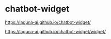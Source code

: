 # chatbot-widget

https://laguna-ai.github.io/chatbot-widget/

https://laguna-ai.github.io/chatbot-widget/widget/
